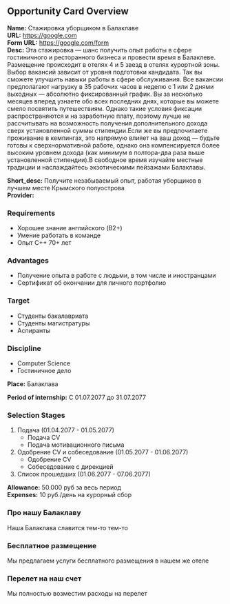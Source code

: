 ## Opportunity Card Overview
**Name:** Стажировка уборщиком в Балаклаве<br>
**URL:** https://google.com<br>
**Form URL:** https://google.com/form<br> 
**Desc:** Эта стажировка — шанс получить опыт работы в сфере гостиничного и ресторанного бизнеса и провести время в Балаклеве. Размещение происходит в отелях 4 и 5 звезд в отелях курортной зоны. Выбор вакансий зависит от уровня подготовки кандидата. Так вы сможете улучшить навыки работы в сфере обслуживания. Все вакансии предполагают нагрузку в 35 рабочих часов в неделю с 1 или 2 днями выходных — абсолютно фиксированный график. Вы за несколько месяцев вперед узнаете обо всех последних днях, которые вы можете смело посвятить путешествиям. Однако такие условия фиксации распространяются и на заработную плату, поэтому лучше не рассчитывать на возможность получения дополнительного дохода сверх установленной суммы стипендии.Если же вы предпочитаете проживание в кемпингах, это напрямую влияет на ваш доход — будьте готовы к сверхнормативной работе, однако она компенсируется более высоким уровнем дохода (как минимум в полтора-два раза выше установленной стипендии).В свободное время изучайте местные традиции и наслаждайтесь экзотическими пейзажами Балаклавы.<br>

**Short_desc:** Получите незабываемый опыт, работая уборщиков в лучшем месте Крымского полуострова<br> 
**Provider:** <br>


### Requirements
- Хорошее знание английского (B2+)
- Умение работать в команде
- Опыт C++ 70+ лет

### Advantages
- Получение опыта в работе с людьми, в том числе и иностранцами
- Сертификат об окончании для личного портфолио

### Target
- Студенты бакалавриата
- Студенты магистратуры
- Аспиранты

### Discipline
- Computer Science
- Гостиничное дело

**Place:** Балаклава<br>

**Period of internship:** С 01.07.2077 до 31.07.2077<br>

### Selection Stages
1. Подача (01.04.2077 - 01.05.2077)
    - Подача CV
    - Подача мотивационного письма
1. Одобрение CV и собеседование (01.05.2077 - 01.06.2077)
    - Одобрение CV
    - Собеседование с дирекцией
1. Список прошедших (01.06.2077 - 07.06.2077)

**Allowance:** 50.000 руб за весь период<br> **Expenses:** 10 руб./день на курорный сбор<br> 
### Про нашу Балаклаву
Наша Балаклава славится тем-то тем-то
### Бесплатное размещение
Мы предлагаем услуги бесплатного размещения в нашем же отеле
### Перелет на наш счет
Мы полностью возместим расходы на перелет
